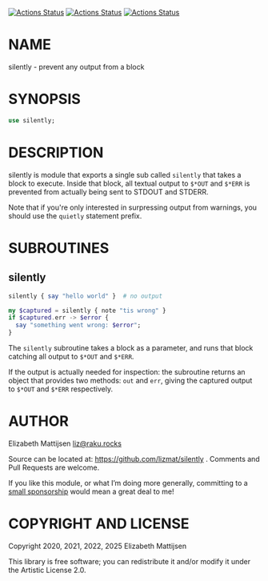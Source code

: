 [![Actions Status](https://github.com/lizmat/silently/actions/workflows/linux.yml/badge.svg)](https://github.com/lizmat/silently/actions) [![Actions Status](https://github.com/lizmat/silently/actions/workflows/macos.yml/badge.svg)](https://github.com/lizmat/silently/actions) [![Actions Status](https://github.com/lizmat/silently/actions/workflows/windows.yml/badge.svg)](https://github.com/lizmat/silently/actions)

NAME
====

silently - prevent any output from a block

SYNOPSIS
========

```raku
use silently;
```

DESCRIPTION
===========

silently is module that exports a single sub called `silently` that takes a block to execute. Inside that block, all textual output to `$*OUT` and `$*ERR` is prevented from actually being sent to STDOUT and STDERR.

Note that if you're only interested in surpressing output from warnings, you should use the `quietly` statement prefix.

SUBROUTINES
===========

silently
--------

```raku
silently { say "hello world" }  # no output

my $captured = silently { note "tis wrong" }
if $captured.err -> $error {
  say "something went wrong: $error";
}
```

The `silently` subroutine takes a block as a parameter, and runs that block catching all output to `$*OUT` and `$*ERR`.

If the output is actually needed for inspection: the subroutine returns an object that provides two methods: `out` and `err`, giving the captured output to `$*OUT` and `$*ERR` respectively.

AUTHOR
======

Elizabeth Mattijsen <liz@raku.rocks>

Source can be located at: https://github.com/lizmat/silently . Comments and Pull Requests are welcome.

If you like this module, or what I’m doing more generally, committing to a [small sponsorship](https://github.com/sponsors/lizmat/) would mean a great deal to me!

COPYRIGHT AND LICENSE
=====================

Copyright 2020, 2021, 2022, 2025 Elizabeth Mattijsen

This library is free software; you can redistribute it and/or modify it under the Artistic License 2.0.


